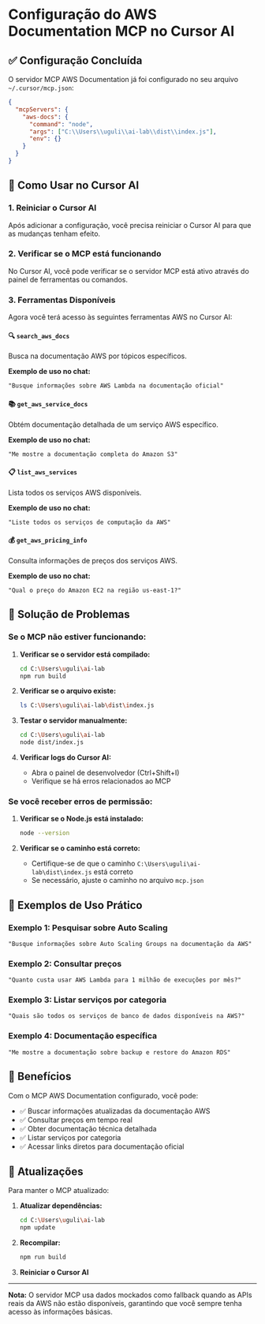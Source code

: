 # Configuração do AWS Documentation MCP no Cursor AI

## ✅ Configuração Concluída

O servidor MCP AWS Documentation já foi configurado no seu arquivo `~/.cursor/mcp.json`:

```json
{
  "mcpServers": {
    "aws-docs": {
      "command": "node",
      "args": ["C:\\Users\\uguli\\ai-lab\\dist\\index.js"],
      "env": {}
    }
  }
}
```

## 🚀 Como Usar no Cursor AI

### 1. Reiniciar o Cursor AI
Após adicionar a configuração, você precisa reiniciar o Cursor AI para que as mudanças tenham efeito.

### 2. Verificar se o MCP está funcionando
No Cursor AI, você pode verificar se o servidor MCP está ativo através do painel de ferramentas ou comandos.

### 3. Ferramentas Disponíveis

Agora você terá acesso às seguintes ferramentas AWS no Cursor AI:

#### 🔍 `search_aws_docs`
Busca na documentação AWS por tópicos específicos.

**Exemplo de uso no chat:**
```
"Busque informações sobre AWS Lambda na documentação oficial"
```

#### 📚 `get_aws_service_docs`
Obtém documentação detalhada de um serviço AWS específico.

**Exemplo de uso no chat:**
```
"Me mostre a documentação completa do Amazon S3"
```

#### 📋 `list_aws_services`
Lista todos os serviços AWS disponíveis.

**Exemplo de uso no chat:**
```
"Liste todos os serviços de computação da AWS"
```

#### 💰 `get_aws_pricing_info`
Consulta informações de preços dos serviços AWS.

**Exemplo de uso no chat:**
```
"Qual o preço do Amazon EC2 na região us-east-1?"
```

## 🔧 Solução de Problemas

### Se o MCP não estiver funcionando:

1. **Verificar se o servidor está compilado:**
   ```bash
   cd C:\Users\uguli\ai-lab
   npm run build
   ```

2. **Verificar se o arquivo existe:**
   ```bash
   ls C:\Users\uguli\ai-lab\dist\index.js
   ```

3. **Testar o servidor manualmente:**
   ```bash
   cd C:\Users\uguli\ai-lab
   node dist/index.js
   ```

4. **Verificar logs do Cursor AI:**
   - Abra o painel de desenvolvedor (Ctrl+Shift+I)
   - Verifique se há erros relacionados ao MCP

### Se você receber erros de permissão:

1. **Verificar se o Node.js está instalado:**
   ```bash
   node --version
   ```

2. **Verificar se o caminho está correto:**
   - Certifique-se de que o caminho `C:\Users\uguli\ai-lab\dist\index.js` está correto
   - Se necessário, ajuste o caminho no arquivo `mcp.json`

## 📝 Exemplos de Uso Prático

### Exemplo 1: Pesquisar sobre Auto Scaling
```
"Busque informações sobre Auto Scaling Groups na documentação da AWS"
```

### Exemplo 2: Consultar preços
```
"Quanto custa usar AWS Lambda para 1 milhão de execuções por mês?"
```

### Exemplo 3: Listar serviços por categoria
```
"Quais são todos os serviços de banco de dados disponíveis na AWS?"
```

### Exemplo 4: Documentação específica
```
"Me mostre a documentação sobre backup e restore do Amazon RDS"
```

## 🎯 Benefícios

Com o MCP AWS Documentation configurado, você pode:

- ✅ Buscar informações atualizadas da documentação AWS
- ✅ Consultar preços em tempo real
- ✅ Obter documentação técnica detalhada
- ✅ Listar serviços por categoria
- ✅ Acessar links diretos para documentação oficial

## 🔄 Atualizações

Para manter o MCP atualizado:

1. **Atualizar dependências:**
   ```bash
   cd C:\Users\uguli\ai-lab
   npm update
   ```

2. **Recompilar:**
   ```bash
   npm run build
   ```

3. **Reiniciar o Cursor AI**

---

**Nota:** O servidor MCP usa dados mockados como fallback quando as APIs reais da AWS não estão disponíveis, garantindo que você sempre tenha acesso às informações básicas.


